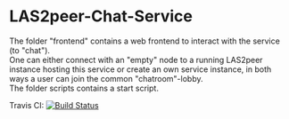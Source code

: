 LAS2peer-Chat-Service
=====================

The folder "frontend" contains a web frontend to interact with the service (to "chat").  
One can either connect with an "empty" node to a running LAS2peer instance hosting this service
or create an own service instance, in both ways a user can join the common "chatroom"-lobby.  
The folder scripts contains a start script.  

Travis CI: [![Build Status](https://travis-ci.org/rwth-acis/LAS2peer-Chat-Service.svg?branch=master)](https://travis-ci.org/rwth-acis/LAS2peer-Chat-Service)
